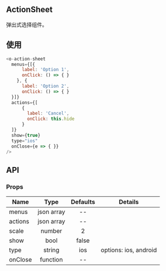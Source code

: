 ## ActionSheet 

弹出式选择组件。

## 使用

```js
<o-action-sheet
  menus={[{
      label: 'Option 1',
      onClick: () => { }
    }, {
      label: 'Option 2',
      onClick: () => { }
  }]}
  actions={[
      {
        label: 'Cancel',
        onClick: this.hide
      }
  ]}
  show={true}
  type="ios"
  onClose={e => { }}
/>
```

## API

### Props

|  **Name**  | **Type**        | **Defaults**  | **Details**  |
| ------------- |:-------------:|:-----:|:-------------:|
| menus  | json array|--  ||
| actions  | json array| -- ||
| scale | number   |   2 | |
| show | bool| false ||
| type | string| ios | options: ios, android|
| onClose | function| -- ||
